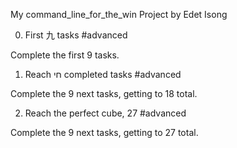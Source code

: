 My command_line_for_the_win Project by Edet Isong

0. First 九 tasks
#advanced

Complete the first 9 tasks.

1. Reach חי completed tasks
#advanced

Complete the 9 next tasks, getting to 18 total.

2. Reach the perfect cube, 27
#advanced

Complete the 9 next tasks, getting to 27 total.

